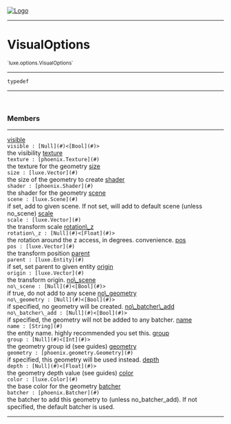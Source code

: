 
[![Logo](../../../images/logo.png)](../../../api/index.html)

---



<h1>VisualOptions</h1>
<small>`luxe.options.VisualOptions`</small>



---

`typedef`


---


&nbsp;
&nbsp;







<h3>Members</h3> <hr/><span class="member apipage">
                <a name="visible"><a class="lift" href="#visible">visible</a></a><div class="clear"></div>
                <code class="signature apipage">visible : [Null](#)&lt;[Bool](#)&gt;</code><br/></span>
            <span class="small_desc_flat">the visibility</span><span class="member apipage">
                <a name="texture"><a class="lift" href="#texture">texture</a></a><div class="clear"></div>
                <code class="signature apipage">texture : [phoenix.Texture](#)</code><br/></span>
            <span class="small_desc_flat">the texture for the geometry</span><span class="member apipage">
                <a name="size"><a class="lift" href="#size">size</a></a><div class="clear"></div>
                <code class="signature apipage">size : [luxe.Vector](#)</code><br/></span>
            <span class="small_desc_flat">the size of the geometry to create</span><span class="member apipage">
                <a name="shader"><a class="lift" href="#shader">shader</a></a><div class="clear"></div>
                <code class="signature apipage">shader : [phoenix.Shader](#)</code><br/></span>
            <span class="small_desc_flat">the shader for the geometry</span><span class="member apipage">
                <a name="scene"><a class="lift" href="#scene">scene</a></a><div class="clear"></div>
                <code class="signature apipage">scene : [luxe.Scene](#)</code><br/></span>
            <span class="small_desc_flat">if set, add to given scene. If not set, will add to default scene (unless no_scene)</span><span class="member apipage">
                <a name="scale"><a class="lift" href="#scale">scale</a></a><div class="clear"></div>
                <code class="signature apipage">scale : [luxe.Vector](#)</code><br/></span>
            <span class="small_desc_flat">the transform scale</span><span class="member apipage">
                <a name="rotation_z"><a class="lift" href="#rotation_z">rotation\_z</a></a><div class="clear"></div>
                <code class="signature apipage">rotation\_z : [Null](#)&lt;[Float](#)&gt;</code><br/></span>
            <span class="small_desc_flat">the rotation around the z access, in degrees. convenience.</span><span class="member apipage">
                <a name="pos"><a class="lift" href="#pos">pos</a></a><div class="clear"></div>
                <code class="signature apipage">pos : [luxe.Vector](#)</code><br/></span>
            <span class="small_desc_flat">the transform position</span><span class="member apipage">
                <a name="parent"><a class="lift" href="#parent">parent</a></a><div class="clear"></div>
                <code class="signature apipage">parent : [luxe.Entity](#)</code><br/></span>
            <span class="small_desc_flat">if set, set parent to given entity</span><span class="member apipage">
                <a name="origin"><a class="lift" href="#origin">origin</a></a><div class="clear"></div>
                <code class="signature apipage">origin : [luxe.Vector](#)</code><br/></span>
            <span class="small_desc_flat">the transform origin.</span><span class="member apipage">
                <a name="no_scene"><a class="lift" href="#no_scene">no\_scene</a></a><div class="clear"></div>
                <code class="signature apipage">no\_scene : [Null](#)&lt;[Bool](#)&gt;</code><br/></span>
            <span class="small_desc_flat">if true, do not add to any scene</span><span class="member apipage">
                <a name="no_geometry"><a class="lift" href="#no_geometry">no\_geometry</a></a><div class="clear"></div>
                <code class="signature apipage">no\_geometry : [Null](#)&lt;[Bool](#)&gt;</code><br/></span>
            <span class="small_desc_flat">if specified, no geometry will be created.</span><span class="member apipage">
                <a name="no_batcher_add"><a class="lift" href="#no_batcher_add">no\_batcher\_add</a></a><div class="clear"></div>
                <code class="signature apipage">no\_batcher\_add : [Null](#)&lt;[Bool](#)&gt;</code><br/></span>
            <span class="small_desc_flat">if specified, the geometry will not be added to any batcher.</span><span class="member apipage">
                <a name="name"><a class="lift" href="#name">name</a></a><div class="clear"></div>
                <code class="signature apipage">name : [String](#)</code><br/></span>
            <span class="small_desc_flat">the entity name. highly recommended you set this.</span><span class="member apipage">
                <a name="group"><a class="lift" href="#group">group</a></a><div class="clear"></div>
                <code class="signature apipage">group : [Null](#)&lt;[Int](#)&gt;</code><br/></span>
            <span class="small_desc_flat">the geometry group id (see guides)</span><span class="member apipage">
                <a name="geometry"><a class="lift" href="#geometry">geometry</a></a><div class="clear"></div>
                <code class="signature apipage">geometry : [phoenix.geometry.Geometry](#)</code><br/></span>
            <span class="small_desc_flat">if specified, this geometry will be used instead.</span><span class="member apipage">
                <a name="depth"><a class="lift" href="#depth">depth</a></a><div class="clear"></div>
                <code class="signature apipage">depth : [Null](#)&lt;[Float](#)&gt;</code><br/></span>
            <span class="small_desc_flat">the geometry depth value (see guides)</span><span class="member apipage">
                <a name="color"><a class="lift" href="#color">color</a></a><div class="clear"></div>
                <code class="signature apipage">color : [luxe.Color](#)</code><br/></span>
            <span class="small_desc_flat">the base color for the geometry</span><span class="member apipage">
                <a name="batcher"><a class="lift" href="#batcher">batcher</a></a><div class="clear"></div>
                <code class="signature apipage">batcher : [phoenix.Batcher](#)</code><br/></span>
            <span class="small_desc_flat">the batcher to add this geometry to (unless no_batcher_add). If not specified, the default batcher is used.</span>








---

&nbsp;
&nbsp;
&nbsp;
&nbsp;